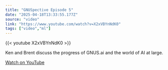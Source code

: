 ```yaml
---
title: "GNUSpective Episode 5"
date: "2025-04-18T13:33:55.177Z"
source: "video"
link: "https://www.youtube.com/watch?v=X2xVBYnNdK0"
tags: ["video","ml"]
---
```


{{< youtube X2xVBYnNdK0 >}}

Ken and Brent discuss the progress of GNUS.ai and the world of AI at large.

[Watch on YouTube](https://www.youtube.com/watch?v=X2xVBYnNdK0)
